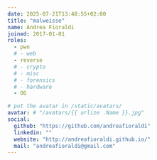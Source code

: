 ```yaml
---
date: 2025-07-21T13:48:55+02:00
title: "malweisse"
name: Andrea Fioraldi
joined: 2017-01-01
roles:
  - pwn
  # - web
  - reverse
  # - crypto
  # - misc
  # - forensics
  # - hardware
  - OG

# put the avatar in /static/avatars/
avatar: # "/avatars/{{ urlize .Name }}.jpg"
social:
  github: "https://github.com/andreafioraldi"
  linkedin: ""
  website: "http://andreafioraldi.github.io/"
  mail: "andreafioraldi@gmail.com"
---
```

